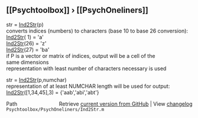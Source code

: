 ## [[Psychtoolbox]] &#8250; [[PsychOneliners]]

str = [Ind2Str](Ind2Str)(p)  
converts indices (numbers) to characters (base 10 to base 26 conversion):  
[Ind2Str](Ind2Str)( 1) = 'a'  
[Ind2Str](Ind2Str)(26) = 'z'  
[Ind2Str](Ind2Str)(27) = 'ba'  
if P is a vector or matrix of indices, output will be a cell of the  
same dimensions  
representation with least number of characters necessary is used  
  
str = [Ind2Str](Ind2Str)(p,numchar)  
representation of at least NUMCHAR length will be used for output:  
[Ind2Str](Ind2Str)([1,34,45],3) = {'aab','abi','abt'}  




<div class="code_header" style="text-align:right;">
  <span style="float:left;">Path&nbsp;&nbsp;</span> <span class="counter">Retrieve <a href=
  "https://raw.github.com/Psychtoolbox-3/Psychtoolbox-3/beta/Psychtoolbox/PsychOneliners/Ind2Str.m">current version from GitHub</a> | View <a href=
  "https://github.com/Psychtoolbox-3/Psychtoolbox-3/commits/beta/Psychtoolbox/PsychOneliners/Ind2Str.m">changelog</a></span>
</div>
<div class="code">
  <code>Psychtoolbox/PsychOneliners/Ind2Str.m</code>
</div>

